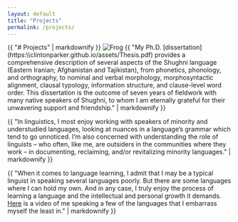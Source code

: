```yaml
---
layout: default 
title: "Projects"
permalink: /projects/
---
```


<div class="about-content">
  {{ "# Projects" | markdownify }}

  <img src="https://clintonparker.github.io/assets/images/frog.jpg" alt="Frog" class="about-photo">
  {{ "My Ph.D. [dissertation](https:\\clintonparker.github.io/assets/Thesis.pdf) provides a comprehensive description of several aspects of the Shughni language (Eastern Iranian; Afghanistan and Tajikistan), from phonetics, phonology, and orthography, to nominal and verbal morphology, morphosyntactic alignment, clausal typology, information structure, and clause-level word order.  This dissertation is the outcome of seven years of fieldwork with many native speakers of Shughni, to whom I am eternally grateful for their unwavering support and friendship." | markdownify }}

  {{ "In linguistics, I most enjoy working with speakers of minority and understudied languages, looking at nuances in a language’s grammar which tend to go unnoticed. I’m also concerned with understanding the role of linguists – who often, like me, are outsiders in the communities where they work – in documenting, reclaiming, and/or revitalizing minority languages." | markdownify }}

  {{ "When it comes to language learning, I admit that I may be a typical linguist in speaking several languages poorly. But there are some languages where I can hold my own. And in any case, I truly enjoy the process of learning a language and the intellectual and personal growth it demands. [Here](https://www.youtube.com/watch?v=3tNsOxLkBHw) is a video of me speaking a few of the languages that I embarrass myself the least in." | markdownify }}
</div>

